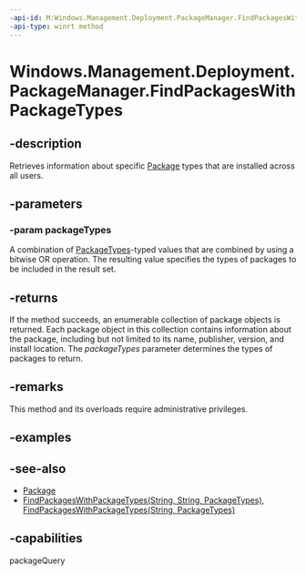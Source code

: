 ```yaml
---
-api-id: M:Windows.Management.Deployment.PackageManager.FindPackagesWithPackageTypes(Windows.Management.Deployment.PackageTypes)
-api-type: winrt method
---
```


<!-- Method syntax
public Windows.Foundation.Collections.IIterable<Windows.ApplicationModel.Package> FindPackagesWithPackageTypes(Windows.Management.Deployment.PackageTypes packageTypes)
-->

# Windows.Management.Deployment.PackageManager.FindPackagesWithPackageTypes

## -description
Retrieves information about specific [Package](https://docs.microsoft.com/uwp/api/windows.applicationmodel.package) types that are installed across all users.

## -parameters
### -param packageTypes
A combination of [PackageTypes](packagetypes.md)-typed values that are combined by using a bitwise OR operation. The resulting value specifies the types of packages to be included in the result set.

## -returns
If the method succeeds, an enumerable collection of package objects is returned. Each package object in this collection contains information about the package, including but not limited to its name, publisher, version, and install location. The *packageTypes* parameter determines the types of packages to return.

## -remarks
This method and its overloads require administrative privileges.

## -examples

## -see-also

- [Package](https://docs.microsoft.com/uwp/api/windows.applicationmodel.package)
- [FindPackagesWithPackageTypes(String, String, PackageTypes)](packagemanager_findpackageswithpackagetypes_2026827436.md), [FindPackagesWithPackageTypes(String, PackageTypes)](packagemanager_findpackageswithpackagetypes_1848672836.md)

## -capabilities
packageQuery
